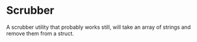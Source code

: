 # Scrubber

A scrubber utility that probably works still, will take an array of strings and remove them from a struct.

